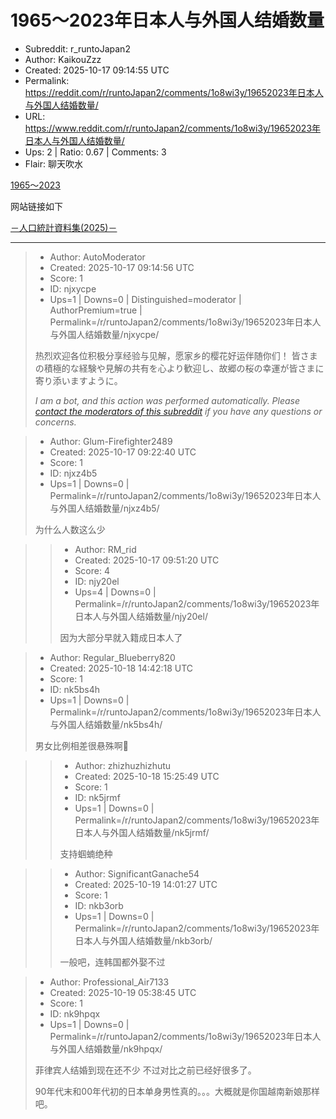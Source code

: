 # 1965～2023年日本人与外国人结婚数量

- Subreddit: r_runtoJapan2
- Author: KaikouZzz
- Created: 2025-10-17 09:14:55 UTC
- Permalink: https://reddit.com/r/runtoJapan2/comments/1o8wi3y/19652023年日本人与外国人结婚数量/
- URL: https://www.reddit.com/r/runtoJapan2/comments/1o8wi3y/19652023年日本人与外国人结婚数量/
- Ups: 2 | Ratio: 0.67 | Comments: 3
- Flair: 聊天吹水


[1965～2023](https://preview.redd.it/xfbbri3f2nvf1.png?width=1145&format=png&auto=webp&s=6d176f390451d3e56c40b8644f0f0420cf419f1f)

网站链接如下

[－人口統計資料集(2025)－](https://www.ipss.go.jp/syoushika/tohkei/Popular/P_Detail2025.asp?fname=T06-17.htm)


---

> - Author: AutoModerator
> - Created: 2025-10-17 09:14:56 UTC
> - Score: 1
> - ID: njxycpe
> - Ups=1 | Downs=0 | Distinguished=moderator | AuthorPremium=true | Permalink=/r/runtoJapan2/comments/1o8wi3y/19652023年日本人与外国人结婚数量/njxycpe/
>
> 热烈欢迎各位积极分享经验与见解，愿家乡的樱花好运伴随你们！
> 皆さまの積極的な経験や見解の共有を心より歓迎し、故郷の桜の幸運が皆さまに寄り添いますように。
> 
> *I am a bot, and this action was performed automatically. Please [contact the moderators of this subreddit](/message/compose/?to=/r/runtoJapan2) if you have any questions or concerns.*

> - Author: Glum-Firefighter2489
> - Created: 2025-10-17 09:22:40 UTC
> - Score: 1
> - ID: njxz4b5
> - Ups=1 | Downs=0 | Permalink=/r/runtoJapan2/comments/1o8wi3y/19652023年日本人与外国人结婚数量/njxz4b5/
>
> 为什么人数这么少

>> - Author: RM_rid
>> - Created: 2025-10-17 09:51:20 UTC
>> - Score: 4
>> - ID: njy20el
>> - Ups=4 | Downs=0 | Permalink=/r/runtoJapan2/comments/1o8wi3y/19652023年日本人与外国人结婚数量/njy20el/
>>
>> 因为大部分早就入籍成日本人了

> - Author: Regular_Blueberry820
> - Created: 2025-10-18 14:42:18 UTC
> - Score: 1
> - ID: nk5bs4h
> - Ups=1 | Downs=0 | Permalink=/r/runtoJapan2/comments/1o8wi3y/19652023年日本人与外国人结婚数量/nk5bs4h/
>
> 男女比例相差很悬殊啊🤔

>> - Author: zhizhuzhizhutu
>> - Created: 2025-10-18 15:25:49 UTC
>> - Score: 1
>> - ID: nk5jrmf
>> - Ups=1 | Downs=0 | Permalink=/r/runtoJapan2/comments/1o8wi3y/19652023年日本人与外国人结婚数量/nk5jrmf/
>>
>> 支持蝈蝻绝种

>> - Author: SignificantGanache54
>> - Created: 2025-10-19 14:01:27 UTC
>> - Score: 1
>> - ID: nkb3orb
>> - Ups=1 | Downs=0 | Permalink=/r/runtoJapan2/comments/1o8wi3y/19652023年日本人与外国人结婚数量/nkb3orb/
>>
>> 一般吧，连韩国都外娶不过

> - Author: Professional_Air7133
> - Created: 2025-10-19 05:38:45 UTC
> - Score: 1
> - ID: nk9hpqx
> - Ups=1 | Downs=0 | Permalink=/r/runtoJapan2/comments/1o8wi3y/19652023年日本人与外国人结婚数量/nk9hpqx/
>
> 菲律宾人结婚到现在还不少 不过对比之前已经好很多了。
> 
> 90年代末和00年代初的日本单身男性真的。。。大概就是你国越南新娘那样吧。
